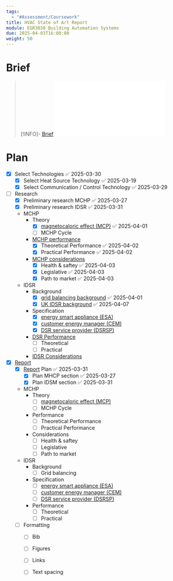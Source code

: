```yaml
---
tags:
  - "#Assessment/Coursework"
title: HVAC State of Art Report
module: EGR3038 Building Automation Systems
due: 2025-04-03T16:00:00
weight: 50
---
```


# Brief

> [!INFO]- [Brief](Projects/Uni%20Projects/Building%20Automation%20Systems/HVAC%20State%20of%20Art%20Report/Brief.md)
> ![Brief](Projects/Uni%20Projects/Building%20Automation%20Systems/HVAC%20State%20of%20Art%20Report/Brief.md)

# Plan

- [x] Select Technologies ✅ 2025-03-30
	- [x] Select Heat Source Technology ✅ 2025-03-19
	- [x] Select Communication / Control Technology ✅ 2025-03-29
- [ ] Research 
	- [x] Preliminary research MCHP ✅ 2025-03-27
	- [x] Preliminary research IDSR ✅ 2025-03-31
	- MCHP
		- Theory
			- [x] [magnetocaloric effect (MCP)](magnetocaloric%20effect%20(MCP).md) ✅ 2025-04-01
			- [ ] MCHP Cycle
		- [MCHP performance](MCHP%20performance.md)
			- [x] Theoretical Performance ✅ 2025-04-02
			- [x] Practical Performance ✅ 2025-04-02
		- [MCHP considerations](MCHP%20considerations.md)
			- [x] Health & saftey ✅ 2025-04-03
			- [x] Legislative ✅ 2025-04-03
			- [x] Path to market ✅ 2025-04-03
	- IDSR
		- Background
			- [x] [grid balancing background](grid%20balancing%20background.md) ✅ 2025-04-01
			- [x] [UK IDSR background](UK%20IDSR%20background.md) ✅ 2025-04-07
		- Specification
			- [x] [energy smart appliance (ESA)](energy%20smart%20appliance%20(ESA).md)
			- [x] [customer energy manager (CEM)](customer%20energy%20manager%20(CEM).md)
			- [x] [DSR service provider (DSRSP)](DSR%20service%20provider%20(DSRSP).md)
		- [DSR Performance](DSR%20Performance.md)
			- [ ] Theoretical
			- [ ] Practical
		- [IDSR Considerations](IDSR%20Considerations.md)
- [x] [Report](Projects/Uni%20Projects/Building%20Automation%20Systems/HVAC%20State%20of%20Art%20Report/Report.md)
	- [x] [Report](Projects/Uni%20Projects/Building%20Automation%20Systems/HVAC%20State%20of%20Art%20Report/Report.md) Plan ✅ 2025-03-31
		- [x] Plan MHCP section ✅ 2025-03-27
		- [x] Plan IDSM section ✅ 2025-03-31
	- MCHP
		- Theory
			- [ ] [magnetocaloric effect (MCP)](magnetocaloric%20effect%20(MCP).md)
			- [ ] MCHP Cycle
		- Performance
			- [ ] Theoretical Performance
			- [ ] Practical Performance
		- Considerations
			- [ ] Health & saftey
			- [ ] Legislative
			- [ ] Path to market
	- IDSR
		- Background
			- [ ] Grid balancing
		- Specification
			- [ ] [energy smart appliance (ESA)](energy%20smart%20appliance%20(ESA).md)
			- [ ] [customer energy manager (CEM)](customer%20energy%20manager%20(CEM).md)
			- [ ] [DSR service provider (DSRSP)](DSR%20service%20provider%20(DSRSP).md)
		- Performance
			- [ ] Theoretical
			- [ ] Practical
	- [ ] Formatting
		- [ ] Bib
		- [ ] Figures
		- [ ] Links
		- [ ] Text spacing

